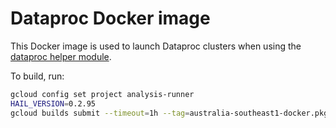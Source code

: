 # Dataproc Docker image

This Docker image is used to launch Dataproc clusters when using the
[dataproc helper module](../analysis_runner/dataproc.py).

To build, run:

```sh
gcloud config set project analysis-runner
HAIL_VERSION=0.2.95
gcloud builds submit --timeout=1h --tag=australia-southeast1-docker.pkg.dev/analysis-runner/images/dataproc:hail-$HAIL_VERSION .
```
